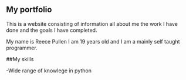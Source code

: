 ## My portfolio

This is a website consisting of information all about me the work I have done and the goals I have completed. 

My name is Reece Pullen I am 19 years old and I am a mainly self taught programmer.

##My skills

-Wide range of knowlege in python
